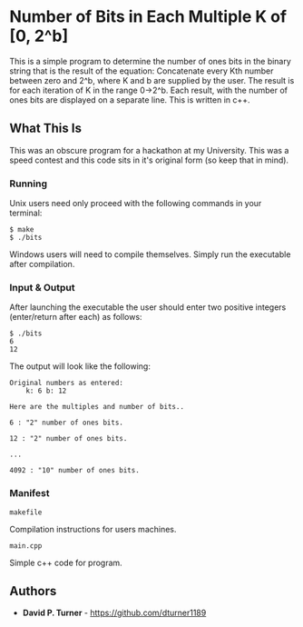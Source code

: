 # Number of Bits in Each Multiple K of [0, 2^b]

This is a simple program to determine the number of ones bits in the binary string that is the result of the equation: Concatenate every Kth number between zero and 2^b, where K and b are supplied by the user. The result is for each iteration of K in the range 0->2^b. Each result, with the number of ones bits are displayed on a separate line. This is written in c++.

## What This Is

This was an obscure program for a hackathon at my University. This was a speed contest and this code sits in it's original form (so keep that in mind).

### Running

Unix users need only proceed with the following commands in your terminal:

```
$ make
$ ./bits
```

Windows users will need to compile themselves. Simply run the executable after compilation.

### Input & Output

After launching the executable the user should enter two positive integers (enter/return after each) as follows:

```
$ ./bits
6
12
```

The output will look like the following:

```
Original numbers as entered:
	k: 6 b: 12

Here are the multiples and number of bits..

6 : "2" number of ones bits.

12 : "2" number of ones bits.

...

4092 : "10" number of ones bits.

```

### Manifest


```
makefile
```
Compilation instructions for users machines.


```
main.cpp
```

Simple c++ code for program.


## Authors

* **David P. Turner** - https://github.com/dturner1189
